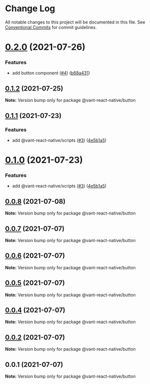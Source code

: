 # Change Log

All notable changes to this project will be documented in this file. See [Conventional Commits](https://conventionalcommits.org) for commit guidelines.

# [0.2.0](https://github.com/youngjuning/vant-react-native/compare/@vant-react-native/button@0.1.2...@vant-react-native/button@0.2.0) (2021-07-26)

### Features

- add button component ([#4](https://github.com/youngjuning/vant-react-native/issues/4)) ([b68a431](https://github.com/youngjuning/vant-react-native/commit/b68a4318a1acdfc94be0e1763863101dcddd9b98))

## [0.1.2](https://github.com/youngjuning/vant-react-native/compare/@vant-react-native/button@0.1.1...@vant-react-native/button@0.1.2) (2021-07-25)

**Note:** Version bump only for package @vant-react-native/button

## [0.1.1](https://github.com/youngjuning/vant-react-native/compare/@vant-react-native/button@0.0.8...@vant-react-native/button@0.1.1) (2021-07-23)

### Features

- add @vant-react-native/scripts ([#3](https://github.com/youngjuning/vant-react-native/issues/3)) ([4e5b1a5](https://github.com/youngjuning/vant-react-native/commit/4e5b1a5271f5f95ae133a14d233c51acf8539a26))

# [0.1.0](https://github.com/youngjuning/vant-react-native/compare/@vant-react-native/button@0.0.8...@vant-react-native/button@0.1.0) (2021-07-23)

### Features

- add @vant-react-native/scripts ([#3](https://github.com/youngjuning/vant-react-native/issues/3)) ([4e5b1a5](https://github.com/youngjuning/vant-react-native/commit/4e5b1a5271f5f95ae133a14d233c51acf8539a26))

## [0.0.8](https://github.com/youngjuning/vant-react-native/compare/@vant-react-native/button@0.0.7...@vant-react-native/button@0.0.8) (2021-07-08)

**Note:** Version bump only for package @vant-react-native/button

## [0.0.7](https://github.com/youngjuning/vant-react-native/compare/@vant-react-native/button@0.0.6...@vant-react-native/button@0.0.7) (2021-07-07)

**Note:** Version bump only for package @vant-react-native/button

## [0.0.6](https://github.com/youngjuning/vant-react-native/compare/@vant-react-native/button@0.0.5...@vant-react-native/button@0.0.6) (2021-07-07)

**Note:** Version bump only for package @vant-react-native/button

## [0.0.5](https://github.com/youngjuning/vant-react-native/compare/@vant-react-native/button@0.0.4...@vant-react-native/button@0.0.5) (2021-07-07)

**Note:** Version bump only for package @vant-react-native/button

## [0.0.4](https://github.com/youngjuning/vant-react-native/compare/@vant-react-native/button@0.0.2...@vant-react-native/button@0.0.4) (2021-07-07)

**Note:** Version bump only for package @vant-react-native/button

## [0.0.2](https://github.com/youngjuning/vant-react-native/compare/@vant-react-native/button@0.0.1...@vant-react-native/button@0.0.2) (2021-07-07)

**Note:** Version bump only for package @vant-react-native/button

## 0.0.1 (2021-07-07)

**Note:** Version bump only for package @vant-react-native/button
